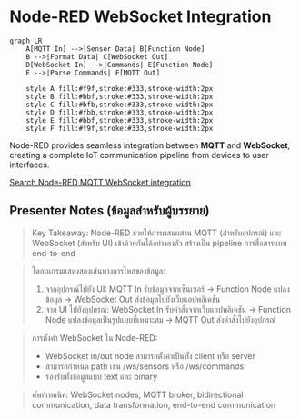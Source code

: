 # Node-RED WebSocket Integration

```mermaid
graph LR
    A[MQTT In] -->|Sensor Data| B[Function Node]
    B -->|Format Data| C[WebSocket Out]
    D[WebSocket In] -->|Commands| E[Function Node]
    E -->|Parse Commands| F[MQTT Out]
    
    style A fill:#f9f,stroke:#333,stroke-width:2px
    style B fill:#bbf,stroke:#333,stroke-width:2px
    style C fill:#bfb,stroke:#333,stroke-width:2px
    style D fill:#fbb,stroke:#333,stroke-width:2px
    style E fill:#bbf,stroke:#333,stroke-width:2px
    style F fill:#f9f,stroke:#333,stroke-width:2px
```

Node-RED provides seamless integration between **MQTT** and **WebSocket**, creating a complete IoT communication pipeline from devices to user interfaces.

[Search Node-RED MQTT WebSocket integration](https://www.google.com/search?q=Node-RED+MQTT+WebSocket+integration&tbm=isch)

## Presenter Notes (ข้อมูลสำหรับผู้บรรยาย)

> Key Takeaway: Node-RED ช่วยให้การผสมผสาน MQTT (สำหรับอุปกรณ์) และ WebSocket (สำหรับ UI) เข้าด้วยกันได้อย่างลงตัว สร้างเป็น pipeline การสื่อสารแบบ end-to-end

> ไดอะแกรมแสดงสองเส้นทางการไหลของข้อมูล:
> 1. จากอุปกรณ์ไปยัง UI: MQTT In รับข้อมูลจากเซ็นเซอร์ → Function Node แปลงข้อมูล → WebSocket Out ส่งข้อมูลไปยังเว็บแอปพลิเคชัน
> 2. จาก UI ไปยังอุปกรณ์: WebSocket In รับคำสั่งจากเว็บแอปพลิเคชัน → Function Node แปลงข้อมูลเป็นรูปแบบที่เหมาะสม → MQTT Out ส่งคำสั่งไปยังอุปกรณ์

> การตั้งค่า WebSocket ใน Node-RED:
> - WebSocket in/out node สามารถตั้งค่าเป็นทั้ง client หรือ server
> - สามารถกำหนด path เช่น /ws/sensors หรือ /ws/commands
> - รองรับทั้งข้อมูลแบบ text และ binary

> ศัพท์เทคนิค: WebSocket nodes, MQTT broker, bidirectional communication, data transformation, end-to-end communication
